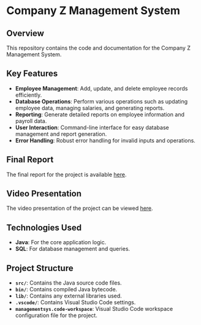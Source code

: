 # Company Z Management System

## Overview

This repository contains the code and documentation for the Company Z Management System.

## Key Features

- **Employee Management**: Add, update, and delete employee records efficiently.
- **Database Operations**: Perform various operations such as updating employee data, managing salaries, and generating reports.
- **Reporting**: Generate detailed reports on employee information and payroll data.
- **User Interaction**: Command-line interface for easy database management and report generation.
- **Error Handling**: Robust error handling for invalid inputs and operations.

## Final Report

The final report for the project is available [here](SWDD-Data_Devs_Final_Report.pdf).

## Video Presentation

The video presentation of the project can be viewed [here](Data_Devs,_video_presentation.mp4).

## Technologies Used

- **Java**: For the core application logic.
- **SQL**: For database management and queries.

## Project Structure

- **`src/`**: Contains the Java source code files.
- **`bin/`**: Contains compiled Java bytecode.
- **`lib/`**: Contains any external libraries used.
- **`.vscode/`**: Contains Visual Studio Code settings.
- **`managementsys.code-workspace`**: Visual Studio Code workspace configuration file for the project.

